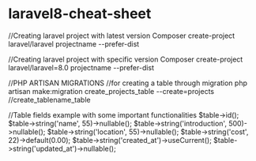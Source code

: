 # laravel8-cheat-sheet

//Creating laravel project with latest version
Composer create-project laravel/laravel projectname --prefer-dist

//Creating laravel project with specific version
Composer create-project laravel/laravel=8.0 projectname --prefer-dist



//PHP ARTISAN MIGRATIONS
//for creating a table through migration
php artisan make:migration create_projects_table --create=projects //create_tablename_table


//Table fields example with some important functionalities
$table->id();
$table->string('name', 55)->nullable();
$table->string('introduction', 500)->nullable();
$table->string('location', 55)->nullable();
$table->string('cost', 22)->default(0.00);
$table->string('created_at')->useCurrent();
$table->string('updated_at')->nullable();
